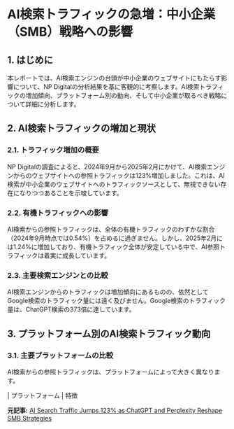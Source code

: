 # AI検索トラフィックの急増：中小企業（SMB）戦略への影響

## 1. はじめに

本レポートでは、AI検索エンジンの台頭が中小企業のウェブサイトにもたらす影響について、NP Digitalの分析結果を基に客観的に考察します。AI検索トラフィックの増加傾向、プラットフォーム別の動向、そして中小企業が取るべき戦略について詳細に分析します。

## 2. AI検索トラフィックの増加と現状

### 2.1. トラフィック増加の概要

NP Digitalの調査によると、2024年9月から2025年2月にかけて、AI検索エンジンからのウェブサイトへの参照トラフィックは123%増加しました。これは、AI検索が中小企業のウェブサイトへのトラフィックソースとして、無視できない存在になりつつあることを示唆しています。

### 2.2. 有機トラフィックへの影響

AI検索からの参照トラフィックは、全体の有機トラフィックのわずかな割合（2024年9月時点では0.54%）を占めるに過ぎません。しかし、2025年2月には1.24%に増加しており、有機トラフィック全体が安定している中で、AI参照トラフィックは着実に成長しています。

### 2.3. 主要検索エンジンとの比較

AI検索エンジンからのトラフィックは増加傾向にあるものの、依然としてGoogle検索のトラフィック量には遠く及びません。Google検索のトラフィック量は、ChatGPT検索の373倍に達しています。

## 3. プラットフォーム別のAI検索トラフィック動向

### 3.1. 主要プラットフォームの比較

AI検索からの参照トラフィックは、プラットフォームによって大きく異なります。

| プラットフォーム | 特徴 

**元記事:** [AI Search Traffic Jumps 123% as ChatGPT and Perplexity Reshape SMB Strategies](https://www.digitalinformationworld.com/2025/03/ai-search-traffic-jumps-123-as-chatgpt.html)